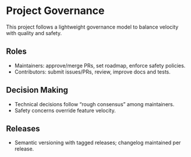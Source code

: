 # Project Governance

This project follows a lightweight governance model to balance velocity with quality and safety.

## Roles

- Maintainers: approve/merge PRs, set roadmap, enforce safety policies.
- Contributors: submit issues/PRs, review, improve docs and tests.

## Decision Making

- Technical decisions follow “rough consensus” among maintainers.
- Safety concerns override feature velocity.

## Releases

- Semantic versioning with tagged releases; changelog maintained per release.
